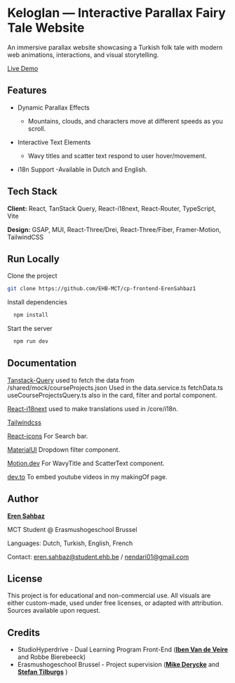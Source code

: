 
# Keloglan — Interactive Parallax Fairy Tale Website

An immersive parallax website showcasing a Turkish folk tale with modern web animations, interactions, and visual storytelling.

[Live Demo](https://react.i18next.com/)
## Features

- Dynamic Parallax Effects 

    - Mountains, clouds, and characters move at different speeds as you scroll. 
    
- Interactive Text Elements
    - Wavy titles and scatter text respond to user hover/movement.

- i18n Support
    -Available in Dutch and English.



## Tech Stack

**Client:** React, TanStack Query, React-i18next, React-Router, TypeScript, Vite

**Design:** GSAP, MUI, React-Three/Drei, React-Three/Fiber, Framer-Motion, TailwindCSS




## Run Locally

Clone the project

```bash
git clone https://github.com/EHB-MCT/cp-frontend-ErenSahbaz1
```


Install dependencies

```bash
  npm install
```

Start the server

```bash
  npm run dev
```


## Documentation

[Tanstack-Query](https://tanstack.com/query/latest) used to fetch the data from /shared/mock/courseProjects.json Used in the data.service.ts fetchData.ts useCourseProjectsQuery.ts also in the card, filter and portal component.

[React-i18next](https://react.i18next.com/) used to make translations used in /core/i18n.

[Tailwindcss](https://tailwindcss.com/docs/installation/using-vite)

[React-icons](https://react-icons.github.io/react-icons/) For Search bar.

[MaterialUI](https://mui.com/material-ui/react-select/) Dropdown filter component.

[Motion.dev](https://tanstack.com/query/latest) For WavyTitle and ScatterText component.


[dev.to](https://dev.to/bravemaster619/simplest-way-to-embed-a-youtube-video-in-your-react-app-3bk2) To embed youtube videos in my makingOf page.

## Author

[**Eren Sahbaz**](https://www.github.com/octokatherine)

MCT Student @ Erasmushogeschool Brussel  

Languages: Dutch, Turkish, English, French

Contact: eren.sahbaz@student.ehb.be / nendari01@gmail.com


## License

This project is for educational and non-commercial use. All visuals are either custom-made, used under free licenses, or adapted with attribution. Sources available upon request.


## Credits

- StudioHyperdrive - Dual Learning Program Front-End ([**Iben Van de Veire**](https://www.linkedin.com/in/ibenvandeveire/) and Robbe Bierebeeck)
- Erasmushogeschool Brussel - Project supervision ([**Mike Derycke**](https://www.linkedin.com/in/mike-derycke-a01ab822/) and [**Stefan Tilburgs**](https://www.linkedin.com/in/stefan-tilburgs-2002059/) )


